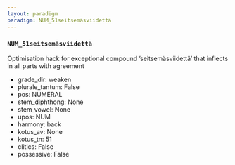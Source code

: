 ```yaml
---
layout: paradigm
paradigm: NUM_51seitsemäsviidettä
---
```

### ` NUM_51seitsemäsviidettä `

Optimisation hack for exceptional compound ’seitsemäsviidettä’ that inflects in all parts with agreement
* grade_dir: weaken
* plurale_tantum: False
* pos: NUMERAL
* stem_diphthong: None
* stem_vowel: None
* upos: NUM
* harmony: back
* kotus_av: None
* kotus_tn: 51
* clitics: False
* possessive: False
